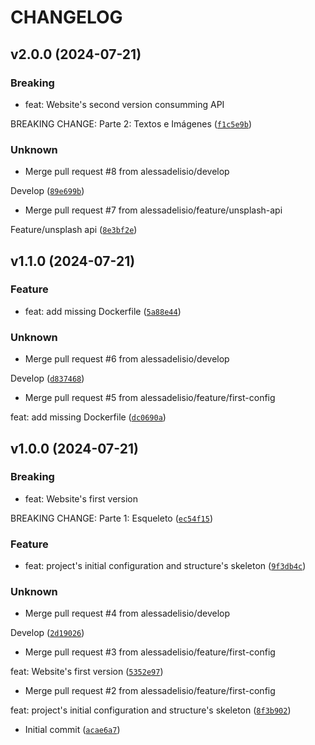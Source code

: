 # CHANGELOG

## v2.0.0 (2024-07-21)

### Breaking

* feat: Website&#39;s second version consumming API

BREAKING CHANGE: Parte 2: Textos e Imágenes ([`f1c5e9b`](https://github.com/alessadelisio/gokei-golden-gate-website/commit/f1c5e9b4908b99bc9f1759df461c580b23e9bfce))

### Unknown

* Merge pull request #8 from alessadelisio/develop

Develop ([`89e699b`](https://github.com/alessadelisio/gokei-golden-gate-website/commit/89e699b5f0c490b08908d36ed6914d425047d3f0))

* Merge pull request #7 from alessadelisio/feature/unsplash-api

Feature/unsplash api ([`8e3bf2e`](https://github.com/alessadelisio/gokei-golden-gate-website/commit/8e3bf2e6298557615b5dbfc166ba5dd9bf620cbc))

## v1.1.0 (2024-07-21)

### Feature

* feat: add missing Dockerfile ([`5a88e44`](https://github.com/alessadelisio/gokei-golden-gate-website/commit/5a88e443aac979e1ba2c07cc587f5162fecaf078))

### Unknown

* Merge pull request #6 from alessadelisio/develop

Develop ([`d837468`](https://github.com/alessadelisio/gokei-golden-gate-website/commit/d8374682256a88b325ec821e61c75c846065197a))

* Merge pull request #5 from alessadelisio/feature/first-config

feat: add missing Dockerfile ([`dc0690a`](https://github.com/alessadelisio/gokei-golden-gate-website/commit/dc0690a1c87bfdc974f7065db84913671d1a6306))

## v1.0.0 (2024-07-21)

### Breaking

* feat: Website&#39;s first version

BREAKING CHANGE: Parte 1: Esqueleto ([`ec54f15`](https://github.com/alessadelisio/gokei-golden-gate-website/commit/ec54f15df605e91619edbc60d0020f0d64e95a2e))

### Feature

* feat: project&#39;s initial configuration and structure&#39;s skeleton ([`9f3db4c`](https://github.com/alessadelisio/gokei-golden-gate-website/commit/9f3db4cc947ae0632ddab9d3884993e21b085f02))

### Unknown

* Merge pull request #4 from alessadelisio/develop

Develop ([`2d19026`](https://github.com/alessadelisio/gokei-golden-gate-website/commit/2d19026505f2477fd47366a1420da766bb394216))

* Merge pull request #3 from alessadelisio/feature/first-config

feat: Website&#39;s first version ([`5352e97`](https://github.com/alessadelisio/gokei-golden-gate-website/commit/5352e97ad429737d84aa69fe6a3ca6b4ac74e189))

* Merge pull request #2 from alessadelisio/feature/first-config

feat: project&#39;s initial configuration and structure&#39;s skeleton ([`8f3b902`](https://github.com/alessadelisio/gokei-golden-gate-website/commit/8f3b902acc77ae91ce3faf36d4d7e206d99c9d15))

* Initial commit ([`acae6a7`](https://github.com/alessadelisio/gokei-golden-gate-website/commit/acae6a74f220a55689c414dae02f298518b34259))
